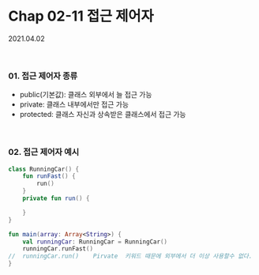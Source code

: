 # Chap 02-11 접근 제어자

2021.04.02

<br>

### 01. 접근 제어자 종류

* public(기본값): 클래스 외부에서 늘 접근 가능
* private: 클래스 내부에서만 접근 가능
* protected: 클래스 자신과 상속받은 클래스에서 접근 가능

<br>

### 02. 접근 제어자 예시

```kotlin
class RunningCar() {
    fun runFast() {
        run()
    }
    private fun run() {

    }
}

fun main(array: Array<String>) {
    val runningCar: RunningCar = RunningCar()
    runningCar.runFast()
//  runningCar.run()	Pirvate  키워드 때문에 외부에서 더 이상 사용할수 없다.
}
```